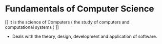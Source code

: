 # Fundamentals of Computer Science 

[[ It is the science of Computers ( the study of computers and computational systems ) ]]

- Deals with the theory, design, development and application of software. 
